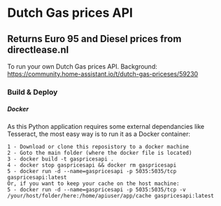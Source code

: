 # Dutch Gas prices API
## Returns Euro 95 and Diesel prices from directlease.nl

To run your own Dutch Gas prices API.
Background: https://community.home-assistant.io/t/dutch-gas-priceses/59230

### Build & Deploy
##### Docker
As this Python application requires some external dependancies like Tesseract, the most easy way is to run it as a Docker container:
```
1 - Download or clone this reposistory to a docker machine
2 - Goto the main folder (where the docker file is located)
3 - docker build -t gaspricesapi .
4 - docker stop gaspricesapi && docker rm gaspricesapi
5 - docker run -d --name=gaspricesapi -p 5035:5035/tcp gaspricesapi:latest
Or, if you want to keep your cache on the host machine:
5 - docker run -d --name=gaspricesapi -p 5035:5035/tcp -v /your/host/folder/here:/home/apiuser/app/cache gaspricesapi:latest
```